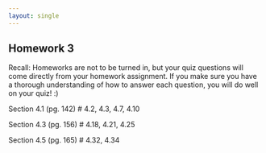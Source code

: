 ```yaml
---
layout: single
---
```


## Homework 3

Recall: Homeworks are not to be turned in, but your quiz questions will come directly from your homework assignment. If you make sure you have a thorough understanding of how to answer each question, you will do well on your quiz! :)

Section 4.1 (pg. 142) # 4.2, 4.3, 4.7, 4.10

Section 4.3 (pg. 156) # 4.18, 4.21, 4.25

Section 4.5 (pg. 165) # 4.32, 4.34
